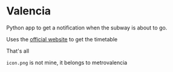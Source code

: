 # Valencia

Python app to get a notification when the subway is about to go.

Uses the [official website](https://www.metrovalencia.es/) to get the timetable

That's all


`icon.png` is not mine, it belongs to metrovalencia